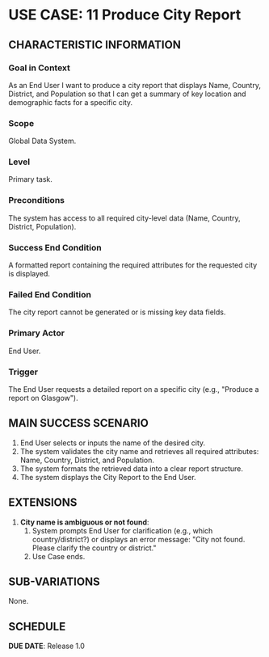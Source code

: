 # USE CASE: 11 Produce City Report

## CHARACTERISTIC INFORMATION

### Goal in Context

As an End User I want to produce a city report that displays Name, Country, District, and Population so that I can get a summary of key location and demographic facts for a specific city.

### Scope

Global Data System.

### Level

Primary task.

### Preconditions

The system has access to all required city-level data (Name, Country, District, Population).

### Success End Condition

A formatted report containing the required attributes for the requested city is displayed.

### Failed End Condition

The city report cannot be generated or is missing key data fields.

### Primary Actor

End User.

### Trigger

The End User requests a detailed report on a specific city (e.g., "Produce a report on Glasgow").

## MAIN SUCCESS SCENARIO

1. End User selects or inputs the name of the desired city.
2. The system validates the city name and retrieves all required attributes: Name, Country, District, and Population.
3. The system formats the retrieved data into a clear report structure.
4. The system displays the City Report to the End User.

## EXTENSIONS

1. **City name is ambiguous or not found**:
    1. System prompts End User for clarification (e.g., which country/district?) or displays an error message: "City not found. Please clarify the country or district."
    2. Use Case ends.

## SUB-VARIATIONS

None.

## SCHEDULE

**DUE DATE**: Release 1.0
